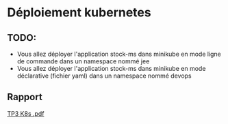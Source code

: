 # Déploiement kubernetes

## TODO:
- Vous allez déployer l'application stock-ms dans minikube en mode ligne de commande dans un namespace nommé jee
- Vous allez déployer l'application stock-ms dans minikube en mode déclarative (fichier yaml) dans un namespace nommé devops

## Rapport
[TP3 K8s .pdf](https://github.com/user-attachments/files/18971574/TP3.K8s.pdf)
